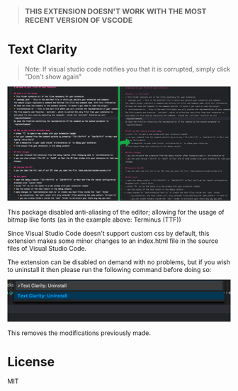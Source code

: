 > ### **THIS EXTENSION DOESN'T WORK WITH THE MOST RECENT VERSION OF VSCODE**

# Text Clarity 
> Note: If visual studio code notifies you that it is corrupted, simply click "Don't show again"

![screenshot](https://github.com/fBosch/vscode-text-clarity/raw/master/images/screenshot.png)

This package disabled anti-aliasing of the editor; allowing for the usage of bitmap like fonts (as in the example above: Terminus (TTF))

Since Visual Studio Code doesn't support custom css by default, this extension makes some minor changes to an index.html file in the source files of Visual Studio Code.

The extension can be disabled on demand with no problems, but if you wish to uninstall it then please run the following command before doing so:

![uninstall](https://github.com/fBosch/vscode-text-clarity/raw/master/images/uninstall.png)

This removes the modifications previously made.

# License 
MIT